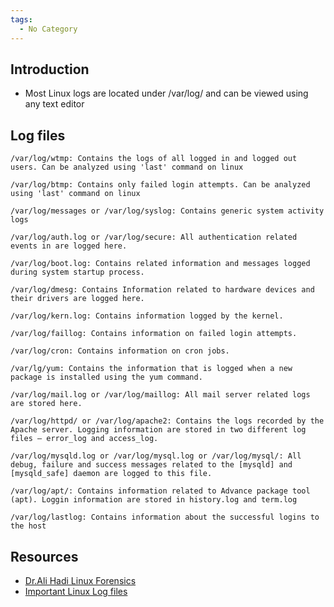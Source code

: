 ```yaml
---
tags:
  - No Category
---
```

## Introduction

- Most Linux logs are located under /var/log/ and can be viewed using
  any text editor

## Log files

    /var/log/wtmp: Contains the logs of all logged in and logged out users. Can be analyzed using 'last' command on linux

    /var/log/btmp: Contains only failed login attempts. Can be analyzed using 'last' command on linux

    /var/log/messages or /var/log/syslog: Contains generic system activity logs

    /var/log/auth.log or /var/log/secure: All authentication related events in are logged here.

    /var/log/boot.log: Contains related information and messages logged during system startup process.

    /var/log/dmesg: Contains Information related to hardware devices and their drivers are logged here.

    /var/log/kern.log: Contains information logged by the kernel.

    /var/log/faillog: Contains information on failed login attempts.

    /var/log/cron: Contains information on cron jobs.

    /var/lg/yum: Contains the information that is logged when a new package is installed using the yum command.

    /var/log/mail.log or /var/log/maillog: All mail server related logs are stored here.

    /var/log/httpd/ or /var/log/apache2: Contains the logs recorded by the Apache server. Logging information are stored in two different log files – error_log and access_log.

    /var/log/mysqld.log or /var/log/mysql.log or /var/log/mysql/: All debug, failure and success messages related to the [mysqld] and [mysqld_safe] daemon are logged to this file.

    /var/log/apt/: Contains information related to Advance package tool (apt). Loggin information are stored in history.log and term.log

    /var/log/lastlog: Contains information about the successful logins to the host

## Resources

- [Dr.Ali Hadi Linux
  Forensics](https://www.osdfcon.org/presentations/2019/Ali-Hadi_Performing-Linux-Forensic-Analysis-and-Why-You-Should-Care.pdf)
- [Important Linux Log
  files](https://www.eurovps.com/blog/important-linux-log-files-you-must-be-monitoring/)